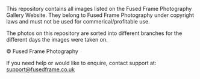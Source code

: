 This repository contains all images listed on the Fused Frame Photography Gallery Website. They belong to Fused Frame Photography under copyright laws and must not be used for commerical/profitable use.

The photos on this repository are sorted into different branches for the different days the images were taken on.

© Fused Frame Photography

If you need help or would like to enquire, contact support at: support@fusedframe.co.uk
